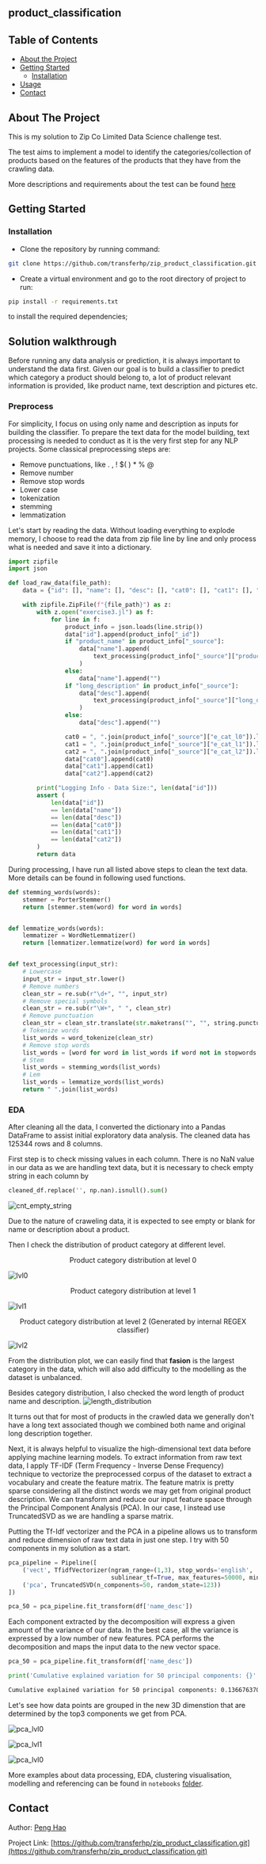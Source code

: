 product_classification
-------


<!-- TABLE OF CONTENTS -->
## Table of Contents

* [About the Project](#about-the-project)
* [Getting Started](#getting-started)
  * [Installation](#installation)
* [Usage](#usage)
* [Contact](#contact)




<!-- ABOUT THE PROJECT -->
## About The Project

This is my solution to Zip Co Limited Data Science challenge test.

The test aims to implement a model to identify the categories/collection of products based on the features of the products that they have from the crawling data.

More descriptions and requirements about the test can be found [here](./URG-DataScientist-TechnicalChallenge-181121-0045.pdf) 

<!-- GETTING STARTED -->
## Getting Started
### Installation

- Clone the repository by running command:
```sh
git clone https://github.com/transferhp/zip_product_classification.git
```

- Create a virtual environment and go to the root directory of project to run:
```sh
pip install -r requirements.txt
```
to install the required dependencies;

## Solution walkthrough
Before running any data analysis or prediction, it is always important to understand the data first. Given our goal is to build a classifier to predict which category a product should belong to, a lot of product relevant information is provided, like product name, text description and pictures etc. 

### Preprocess
For simplicity, I focus on using only name and description as inputs for building the classifier. To prepare the text data for the model building, text processing is needed to conduct as it is the very first step for any NLP projects. Some classical preprocessing steps are:

* Remove punctuations, like . , ! $( ) * % @
* Remove number
* Remove stop words
* Lower case
* tokenization
* stemming
* lemmatization

Let's start by reading the data. Without loading everything to explode memory, I choose to read the data from zip file line by line and only process what is needed and save it into a dictionary.

```python
import zipfile
import json

def load_raw_data(file_path):
    data = {"id": [], "name": [], "desc": [], "cat0": [], "cat1": [], "cat2": []}

    with zipfile.ZipFile(f"{file_path}") as z:
        with z.open("exercise3.jl") as f:
            for line in f:
                product_info = json.loads(line.strip())
                data["id"].append(product_info["_id"])
                if "product_name" in product_info["_source"]:
                    data["name"].append(
                        text_processing(product_info["_source"]["product_name"])
                    )
                else:
                    data["name"].append("")
                if "long_description" in product_info["_source"]:
                    data["desc"].append(
                        text_processing(product_info["_source"]["long_description"])
                    )
                else:
                    data["desc"].append("")

                cat0 = ", ".join(product_info["_source"]["e_cat_l0"]).lower()
                cat1 = ", ".join(product_info["_source"]["e_cat_l1"]).lower()
                cat2 = ", ".join(product_info["_source"]["e_cat_l2"]).lower()
                data["cat0"].append(cat0)
                data["cat1"].append(cat1)
                data["cat2"].append(cat2)

        print("Logging Info - Data Size:", len(data["id"]))
        assert (
            len(data["id"])
            == len(data["name"])
            == len(data["desc"])
            == len(data["cat0"])
            == len(data["cat1"])
            == len(data["cat2"])
        )
        return data
``` 

During processing, I have run all listed above steps to clean the text data. More details can be found in following used functions.
```python
def stemming_words(words):
    stemmer = PorterStemmer()
    return [stemmer.stem(word) for word in words]


def lemmatize_words(words):
    lemmatizer = WordNetLemmatizer()
    return [lemmatizer.lemmatize(word) for word in words]


def text_processing(input_str):
    # Lowercase
    input_str = input_str.lower()
    # Remove numbers
    clean_str = re.sub(r"\d+", "", input_str)
    # Remove special symbols
    clean_str = re.sub(r"\W+", " ", clean_str)
    # Remove punctuation
    clean_str = clean_str.translate(str.maketrans("", "", string.punctuation))
    # Tokenize words
    list_words = word_tokenize(clean_str)
    # Remove stop words
    list_words = [word for word in list_words if word not in stopwords.words("english")]
    # Stem
    list_words = stemming_words(list_words)
    # Lem
    list_words = lemmatize_words(list_words)
    return " ".join(list_words)
```

### EDA
After cleaning all the data, I converted the dictionary into a Pandas DataFrame to assist initial exploratory data analysis. The cleaned data has 125344 rows and 8 columns. 

First step is to check missing values in each column. There is no NaN value in our data as we are handling text data, but it is necessary to check empty string in each column by
```python
cleaned_df.replace('', np.nan).isnull().sum()
```
![cnt_empty_string](./pictures/cnt_empty_string.png)


Due to the nature of craweling data, it is expected to see empty or blank for name or description about a product.

Then I check the distribution of product category at different level.

<center>Product category distribution at level 0</center>

![lvl0](./pictures/lvl0.png)

<center>Product category distribution at level 1</center>

![lvl1](./pictures/lvl1.png)

<center>Product category distribution at level 2 (Generated by internal REGEX classifier)</center>

![lvl2](./pictures/lvl2.png)


From the distribution plot, we can easily find that **fasion** is the largest category in the data, which will also add difficulty to the modelling as the dataset is unbalanced.

Besides category distribution, I also checked the word length of product name and description.
![length_distribution](./pictures/length_distribution.png)

It turns out that for most of products in the crawled data we generally don't have a long text associated though we combined both name and original long description together.

Next, it is always helpful to visualize the high-dimensional text data before applying machine learning models. To extract information from raw text data, I apply TF-IDF (Term Frequency - Inverse Dense Frequency) technique to vectorize the preprocessed corpus of the dataset to extract a vocabulary and create the feature matrix. The feature matrix is pretty sparse considering all the distinct words we may get from original product description. We can transform and reduce our input feature space through the Principal Component Analysis (PCA). In our case, I instead use TruncatedSVD as we are handling a sparse matrix.

Putting the Tf-Idf vectorizer and the PCA in a pipeline allows us to transform and reduce dimension of raw text data in just one step. I try with 50 components in my solution as a start.
```python
pca_pipeline = Pipeline([
    ('vect', TfidfVectorizer(ngram_range=(1,3), stop_words='english', 
                             sublinear_tf=True, max_features=50000, min_df=2)),
    ('pca', TruncatedSVD(n_components=50, random_state=123))
])

pca_50 = pca_pipeline.fit_transform(df['name_desc'])
```
Each component extracted by the decomposition will express a given amount of the variance of our data. In the best case, all the variance is expressed by a low number of new features. PCA performs the decomposition and maps the input data to the new vector space.
```python
pca_50 = pca_pipeline.fit_transform(df['name_desc'])

print('Cumulative explained variation for 50 principal components: {}'.format(np.sum(pca_pipeline.named_steps["pca"].explained_variance_ratio_)))
```
```sh
Cumulative explained variation for 50 principal components: 0.13667637036453745
```
Let's see how data points are grouped in the new 3D dimenstion that are determined by the top3 components we get from PCA.

![pca_lvl0](./pictures/pca_lvl0.png)

![pca_lvl1](./pictures/pca_lvl1.png)

![pca_lvl0](./pictures/pca_lvl2.png)




More examples about data processing, EDA, clustering visualisation, modelling and referencing can be found in `notebooks` [folder](./notebooks).




<!-- CONTACT -->
## Contact
Author: [Peng Hao](haopengbuaa@gmail.com)

Project Link: [https://github.com/transferhp/zip_product_classification.git](https://github.com/transferhp/zip_product_classification.git)
